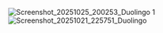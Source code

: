 ![Screenshot_20251025_200253_Duolingo 1](https://github.com/user-attachments/assets/524ee646-03a4-4259-9c5e-fffe9ff82126)
![Screenshot_20251021_225751_Duolingo](https://github.com/user-attachments/assets/71703b25-5bb1-4ec3-8c0e-9402dc8e3d4d)
